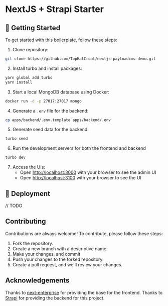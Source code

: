 # NextJS + Strapi Starter

## 🎯 Getting Started

To get started with this boilerplate, follow these steps:

1. Clone repository:

```bash
git clone https://github.com/TopHatCroat/nextjs-payloadcms-demo.git
```

2. Install turbo and install packages:

```bash
yarn global add turbo
yarn install
```

3. Start a local MongoDB database using Docker:

```bash
docker run -d -p 27017:27017 mongo
```

4. Generate a `.env` file for the backend:

```bash
cp apps/backend/.env.template apps/backend/.env
```

5. Generate seed data for the backend:

```bash
turbo seed
```

6. Run the development servers for both the frontend and backend

```bash
turbo dev
```

7. Access the UIs:
   * Open [http://localhost:3000](http://localhost:3001) with your browser to see the admin UI
   * Open [http://localhost:3100](http://localhost:3000) with your browser to see the UI


## 🚀 Deployment

// TODO

## Contributing

Contributions are always welcome! To contribute, please follow these steps:

1. Fork the repository.
2. Create a new branch with a descriptive name.
3. Make your changes, and commit
4. Push your changes to the forked repository.
5. Create a pull request, and we'll review your changes.

## Acknowledgements

Thanks to [next-enterprise](https://github.com/Blazity/next-enterprise) for providing the base for the frontend.
Thanks to [Strapi](https://strapi.io/) for providing the backend for this project.
